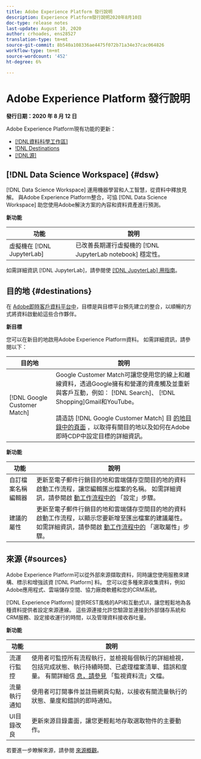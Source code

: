 ```yaml
---
title: Adobe Experience Platform 發行說明
description: Experience Platform發行說明2020年8月10日
doc-type: release notes
last-update: August 10, 2020
author: crhoades, ens28527
translation-type: tm+mt
source-git-commit: 8b540a108336ae4475f072b71a34e37cac064826
workflow-type: tm+mt
source-wordcount: '452'
ht-degree: 6%

---
```



# Adobe Experience Platform 發行說明

**發行日期：2020 年 8 月 12 日**

Adobe Experience Platform現有功能的更新：

- [[!DNL資料科學工作區]](#dsw)
- [!DNL Destinations](#destinations)
- [[!DNL源]](#sources)

## [!DNL Data Science Workspace] {#dsw}

[!DNL Data Science Workspace] 運用機器學習和人工智慧，從資料中釋放見解。 與Adobe Experience Platform整合，可協 [!DNL Data Science Workspace] 助您使用Adobe解決方案的內容和資料資產進行預測。

**新功能**

| 功能 | 說明 |
| ------- | ----------- |
| 虛擬機在 [!DNL JupyterLab] | 已改善長期運行虛擬機的 [!DNL JupyterLab notebook] 穩定性。 |

如需詳細資訊 [!DNL JupyterLab]，請參閱使 [[!DNL JupyterLab] 用指南](../../data-science-workspace/jupyterlab/overview.md)。

## 目的地 {#destinations}

在 [Adobe即時客戶資料平台中](../../rtcdp/overview.md)，目標是與目標平台預先建立的整合，以順暢的方式將資料啟動給這些合作夥伴。

**新目標**

您可以在新目的地啟用Adobe Experience Platform資料。 如需詳細資訊，請參閱以下：

| 目的地 | 說明 |
|--- | ---|
| [!DNL Google Customer Match] | Google Customer Match可讓您使用您的線上和離線資料，透過Google擁有和營運的資產觸及並重新與客戶互動，例如： [!DNL Search]、 [!DNL Shopping]Gmail和YouTube。 <br><br> 請造訪 [!DNL Google Customer Match] 目 [的地目錄中的頁面](/help/rtcdp/destinations/google-customer-match-destination.md) ，以取得有關目的地以及如何在Adobe即時CDP中設定目標的詳細資訊。 |

**新功能**

| 功能 | 說明 |
|------- | -----------|
| 自訂檔案名稱編輯器 | 更新至電子郵件行銷目的地和雲端儲存空間目的地的資料啟動工作流程，讓您編輯匯出檔案的名稱。 如需詳細資訊，請參閱啟 [ 動工作流程中的](/help/rtcdp/destinations/activate-destinations.md#configure) 「設定」步驟。 |
| 建議的屬性 | 更新至電子郵件行銷目的地和雲端儲存空間目的地的資料啟動工作流程，以顯示您要新增至匯出檔案的建議屬性。 如需詳細資訊，請參閱啟 [動工作流程中的](/help/rtcdp/destinations/activate-destinations.md#select-attributes) 「選取屬性」步驟。 |

## 來源 {#sources}

Adobe Experience Platform可以從外部來源擷取資料，同時讓您使用服務來建構、標示和增強該資 [!DNL Platform] 料。 您可以從多種來源收集資料，例如Adobe應用程式、雲端儲存空間、協力廠商軟體和您的CRM系統。

[!DNL Experience Platform] 提供REST風格的API和互動式UI，讓您輕鬆地為各種資料提供者設定來源連線。 這些源連接允許您驗證並連接到外部儲存系統和CRM服務、設定接收運行的時間，以及管理資料接收吞吐量。

**新功能**

| 功能 | 說明 |
| ------- | ----------- |
| 流運行監控 | 使用者可監控所有流程執行，並檢視每個執行的詳細檢視，包括完成狀態、執行持續時間、已處理檔案清單、錯誤和度量。 有關詳細信 [息，請參見](../../sources/tutorials/ui/monitor.md) 「監視資料流」文檔。 |
| 流量執行通知 | 使用者可訂閱事件並註冊網頁勾點，以接收有關流量執行的狀態、量度和錯誤的即時通知。 |
| UI目錄改良 | 更新來源目錄畫面，讓您更輕鬆地存取選取物件的主要動作。 |

若要進一步瞭解來源，請參閱 [來源概觀](../../sources/home.md)。
